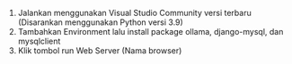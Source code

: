 1. Jalankan menggunakan Visual Studio Community versi terbaru (Disarankan menggunakan Python versi 3.9)
2. Tambahkan Environment lalu install package ollama, django-mysql, dan mysqlclient
3. Klik tombol run Web Server (Nama browser)
